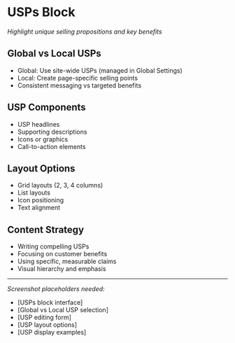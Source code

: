 # USPs Block

*Highlight unique selling propositions and key benefits*

## Global vs Local USPs
- Global: Use site-wide USPs (managed in Global Settings)
- Local: Create page-specific selling points
- Consistent messaging vs targeted benefits

## USP Components
- USP headlines
- Supporting descriptions
- Icons or graphics
- Call-to-action elements

## Layout Options
- Grid layouts (2, 3, 4 columns)
- List layouts
- Icon positioning
- Text alignment

## Content Strategy
- Writing compelling USPs
- Focusing on customer benefits
- Using specific, measurable claims
- Visual hierarchy and emphasis

---

*Screenshot placeholders needed:*
- [USPs block interface]
- [Global vs Local USP selection]
- [USP editing form]
- [USP layout options]
- [USP display examples]